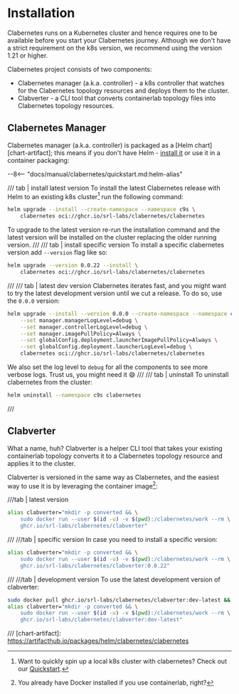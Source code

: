 # Installation

Clabernetes runs on a Kubernetes cluster and hence requires one to be available before you start your Clabernetes journey. Although we don't have a strict requirement on the k8s version, we recommend using the version 1.21 or higher.

Clabernetes project consists of two components:

- Clabernetes manager (a.k.a. controller) - a k8s controller that watches for the Clabernetes topology resources and deploys them to the cluster.
- Clabverter - a CLI tool that converts containerlab topology files into Clabernetes topology resources.

## Clabernetes Manager

Clabernetes manager (a.k.a. controller) is packaged as a [Helm chart][chart-artifact]; this means if you don't have Helm - [install it](https://helm.sh/docs/intro/install/) or use it in a container packaging:

--8<-- "docs/manual/clabernetes/quickstart.md:helm-alias"

/// tab | install latest version
To install the latest Clabernetes release with Helm to an existing k8s cluster[^1] run the following command:
<!-- --8<-- [start:chart-install] -->
```bash
helm upgrade --install --create-namespace --namespace c9s \
    clabernetes oci://ghcr.io/srl-labs/clabernetes/clabernetes
```
<!-- --8<-- [end:chart-install] -->

To upgrade to the latest version re-run the installation command and the latest version will be installed on the cluster replacing the older running version.
///
/// tab | install specific version
To install a specific clabernetes version add `--version` flag like so:

```bash
helm upgrade --version 0.0.22 --install \
    clabernetes oci://ghcr.io/srl-labs/clabernetes/clabernetes
```

///
/// tab | latest dev version
Clabernetes iterates fast, and you might want to try the latest development version until we cut a release. To do so, use the `0.0.0` version:

```bash
helm upgrade --install --version 0.0.0 --create-namespace --namespace c9s \
    --set manager.managerLogLevel=debug \
    --set manager.controllerLogLevel=debug \
    --set manager.imagePullPolicy=Always \
    --set globalConfig.deployment.launcherImagePullPolicy=Always \
    --set globalConfig.deployment.launcherLogLevel=debug \
    clabernetes oci://ghcr.io/srl-labs/clabernetes/clabernetes
```

We also set the log level to `debug` for all the components to see more verbose logs. Trust us, you might need it :smile:
///
/// tab | uninstall
To uninstall clabernetes from the cluster:

```bash
helm uninstall --namespace c9s clabernetes
```

///

## Clabverter

What a name, huh? Clabverter is a helper CLI tool that takes your existing containerlab topology converts it to a Clabernetes topology resource and applies it to the cluster.

Clabverter is versioned in the same way as Clabernetes, and the easiest way to use it is by leveraging the container image[^2]:

///tab | latest version
<!-- --8<-- [start:cv-install] -->
```bash title="set up <code>clabverter</code> alias"
alias clabverter="mkdir -p converted && \
    sudo docker run --user $(id -u) -v $(pwd):/clabernetes/work --rm \
    ghcr.io/srl-labs/clabernetes/clabverter"
```
<!-- --8<-- [end:cv-install] -->
///
///tab | specific version
In case you need to install a specific version:

```bash
alias clabverter="mkdir -p converted && \
    sudo docker run --user $(id -u) -v $(pwd):/clabernetes/work --rm \
    ghcr.io/srl-labs/clabernetes/clabverter:0.0.22"
```

///
///tab | development version
To use the latest development version of clabverter:

```bash
sudo docker pull ghcr.io/srl-labs/clabernetes/clabverter:dev-latest && \
alias clabverter="mkdir -p converted && \
    sudo docker run --user $(id -u) -v $(pwd):/clabernetes/work --rm \
    ghcr.io/srl-labs/clabernetes/clabverter:dev-latest"
```

///
[chart-artifact]: https://artifacthub.io/packages/helm/clabernetes/clabernetes
[^1]: Want to quickly spin up a local k8s cluster with clabernetes? Check out our [Quickstart](quickstart.md).
[^2]: You already have Docker installed if you use containerlab, right?
